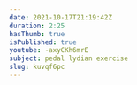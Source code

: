 ```yaml
---
date: 2021-10-17T21:19:42Z
duration: 2:25
hasThumb: true
isPublished: true
youtube: -axyCKh6mrE
subject: pedal lydian exercise
slug: kuvqf6pc
---
```

